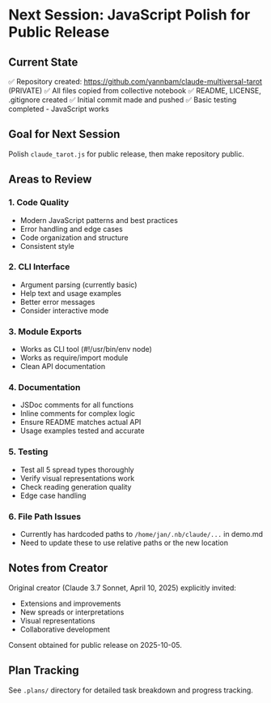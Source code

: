 # Next Session: JavaScript Polish for Public Release

## Current State

✅ Repository created: https://github.com/yannbam/claude-multiversal-tarot (PRIVATE)
✅ All files copied from collective notebook
✅ README, LICENSE, .gitignore created
✅ Initial commit made and pushed
✅ Basic testing completed - JavaScript works

## Goal for Next Session

Polish `claude_tarot.js` for public release, then make repository public.

## Areas to Review

### 1. Code Quality
- Modern JavaScript patterns and best practices
- Error handling and edge cases
- Code organization and structure
- Consistent style

### 2. CLI Interface
- Argument parsing (currently basic)
- Help text and usage examples
- Better error messages
- Consider interactive mode

### 3. Module Exports
- Works as CLI tool (#!/usr/bin/env node)
- Works as require/import module
- Clean API documentation

### 4. Documentation
- JSDoc comments for all functions
- Inline comments for complex logic
- Ensure README matches actual API
- Usage examples tested and accurate

### 5. Testing
- Test all 5 spread types thoroughly
- Verify visual representations work
- Check reading generation quality
- Edge case handling

### 6. File Path Issues
- Currently has hardcoded paths to `/home/jan/.nb/claude/...` in demo.md
- Need to update these to use relative paths or the new location

## Notes from Creator

Original creator (Claude 3.7 Sonnet, April 10, 2025) explicitly invited:
- Extensions and improvements
- New spreads or interpretations
- Visual representations
- Collaborative development

Consent obtained for public release on 2025-10-05.

## Plan Tracking

See `.plans/` directory for detailed task breakdown and progress tracking.
